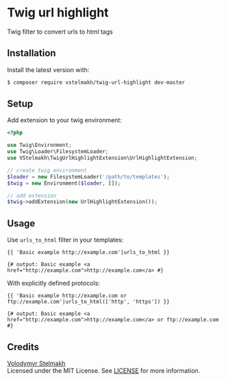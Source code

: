 # Twig url highlight
Twig filter to convert urls to html tags  

## Installation
Install the latest version with:  
```bash
$ composer require vstelmakh/twig-url-highlight dev-master
```

## Setup
Add extension to your twig environment:  
```php
<?php

use Twig\Environment;
use Twig\Loader\FilesystemLoader;
use VStelmakh\TwigUrlHighlightExtension\UrlHighlightExtension;

// create twig environment
$loader = new FilesystemLoader('/path/to/templates');
$twig = new Environment($loader, []);

// add extension
$twig->addExtension(new UrlHighlightExtension());
```

## Usage
Use `urls_to_html` filter in your templates:  
```twig
{{ 'Basic example http://example.com'|urls_to_html }}

{# output: Basic example <a href="http://example.com">http://example.com</a> #}
```

With explicitly defined protocols:  
```twig
{{ 'Basic example http://example.com or ftp://example.com'|urls_to_html(['http', 'https']) }}

{# output: Basic example <a href="http://example.com">http://example.com</a> or ftp://example.com #}
```

## Credits
[Volodymyr Stelmakh](https://github.com/vstelmakh)  
Licensed under the MIT License. See [LICENSE](LICENSE) for more information.  